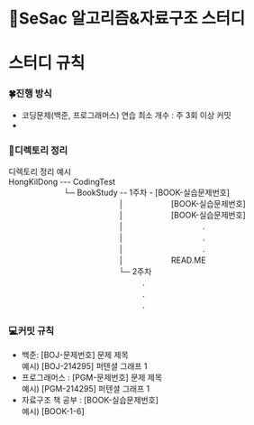 # 📓SeSac 알고리즘&자료구조 스터디
# 스터디 규칙
### 🍀진행 방식
- 코딩문제(백준, 프로그래머스) 연습 최소 개수 : 주 3회 이상 커밋
- 

### 📂디렉토리 정리
디렉토리 정리 예시 <br/>
HongKilDong ---  CodingTest <br/>
　　　　　　　└─ BookStudy --  1주차 -  [BOOK-실습문제번호] <br/>
　　　　　　　　　　　　　　│　　　　　　[BOOK-실습문제번호] <br/>
　　　　　　　　　　　　　　│　　　　　　[BOOK-실습문제번호] <br/>
　　　　　　　　　　　　　　│　　　　　　　　　　. <br/>
　　　　　　　　　　　　　　│　　　　　　　　　　. <br/>
　　　　　　　　　　　　　　│　　　　　　　　　　. <br/>
　　　　　　　　　　　　　　│　　　　　　READ.ME <br/>
　　　　　　　　　　　　　　└─ 2주차 <br/>
　　　　　　　　　　　　　　　　　. <br/>
　　　　　　　　　　　　　　　　　. <br/>
　　　　　　　　　　　　　　　　　. <br/>

### 💻커밋 규칙
- 백준: [BOJ-문제번호] 문제 제목 <br/>
  예시) [BOJ-214295] 퍼텐셜 그래프 1<br/>
- 프로그래머스 : [PGM-문제번호] 문제 제목 <br/>
  예시) [PGM-214295] 퍼텐셜 그래프 1<br/>
- 자료구조 책 공부 : [BOOK-실습문제번호]<br/>
  예시) [BOOK-1-6] <br/>
